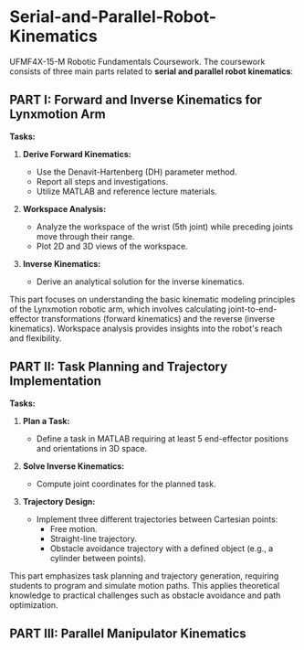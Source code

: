 # Serial-and-Parallel-Robot-Kinematics
UFMF4X-15-M Robotic Fundamentals Coursework. The coursework consists of three main parts related to **serial and parallel robot kinematics**:

## **PART I: Forward and Inverse Kinematics for Lynxmotion Arm**
**Tasks:**
1. **Derive Forward Kinematics:**
   - Use the Denavit-Hartenberg (DH) parameter method.
   - Report all steps and investigations.
   - Utilize MATLAB and reference lecture materials.

2. **Workspace Analysis:**
   - Analyze the workspace of the wrist (5th joint) while preceding joints move through their range.
   - Plot 2D and 3D views of the workspace.

3. **Inverse Kinematics:**
   - Derive an analytical solution for the inverse kinematics.

This part focuses on understanding the basic kinematic modeling principles of the Lynxmotion robotic arm, which involves calculating joint-to-end-effector transformations (forward kinematics) and the reverse (inverse kinematics). Workspace analysis provides insights into the robot's reach and flexibility.

## **PART II: Task Planning and Trajectory Implementation**
**Tasks:**
1. **Plan a Task:**
   - Define a task in MATLAB requiring at least 5 end-effector positions and orientations in 3D space.

2. **Solve Inverse Kinematics:**
   - Compute joint coordinates for the planned task.

3. **Trajectory Design:**
   - Implement three different trajectories between Cartesian points:
     - Free motion.
     - Straight-line trajectory.
     - Obstacle avoidance trajectory with a defined object (e.g., a cylinder between points).

This part emphasizes task planning and trajectory generation, requiring students to program and simulate motion paths. This applies theoretical knowledge to practical challenges such as obstacle avoidance and path optimization.

## **PART III: Parallel Manipulator Kinematics**

